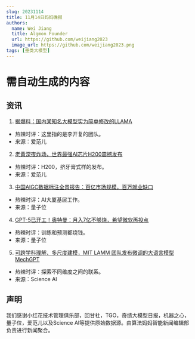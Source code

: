 ```yaml
---
slug: 20231114
title: 11月14日妈妈晚报
authors:
  name: Wei Jiang
  title: Algmon Founder
  url: https://github.com/weijiang2023
  image_url: https://github.com/weijiang2023.png
tags: [垂类大模型]
---
```


# 需自动生成的内容
## 资讯

1. [据爆料：国内某知名大模型实为简单修改的LLAMA](https://mp.weixin.qq.com/s/_HbhzcJRV0AvvTATo7fVxw)
* 热辣时评：这里指的是李开复的团队。
* 来源：爱范儿

2. [老黄深夜炸场，世界最强AI芯片H200震撼发布](https://mp.weixin.qq.com/s/bgUvvZitv5DWwgyA4R5n4w)
* 热辣时评：H200，挤牙膏式样的发布。
* 来源：爱范儿

3. [中国AIGC数据标注全景报告：百亿市场规模，百万就业缺口](https://mp.weixin.qq.com/s/fYWzhLNgID5MBZRpKynGJA)
* 热辣时评：AI大厦基层工作。
* 来源：量子位

4. [GPT-5已开工！奥特曼：月入7亿不够烧，希望微软再投点](https://mp.weixin.qq.com/s/403WQv4UJUrmDKwqafXDWA)
* 热辣时评：训练和预测都烧钱。
* 来源：量子位

5. [可跨学科理解、多尺度建模，MIT LAMM 团队发布微调的大语言模型 MechGPT](https://mp.weixin.qq.com/s/fV6tiM4sXpZ2p7-dXqgIKA)
* 热辣时评：探索不同维度之间的联系。
* 来源：Science AI

## 声明

我们感谢小红花技术管理俱乐部，回甘社，TGO，奇绩大模型日报，机器之心，量子位，爱范儿以及Science AI等提供原始数据源。由算法妈妈智能新闻编辑部负责进行新闻聚合。